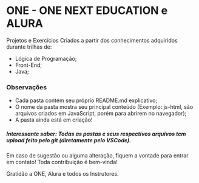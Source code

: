# ONE - ONE NEXT EDUCATION e ALURA

Projetos e Exercícios Criados a partir dos conhecimentos adquiridos durante trilhas de:
- Lógica de Programação;
- Front-End;
- Java;

### Observações

- Cada pasta contém seu próprio README.md explicativo;
- O nome da pasta mostra seu principal conteúdo (Exemplo: js-html, são arquivos criados em JavaScript, porém para abrirem no navegador);
- A pasta ainda está em criação!


##### Interessante saber: Todas as pastas e seus respectivos arquivos tem upload feito pelo git (diretamente pelo VSCode).

Em caso de sugestão ou alguma alteração, fiquem a vontade para entrar em contato! Toda contribuição é bem-vinda!

Gratidão a ONE, Alura e todos os Instrutores.
